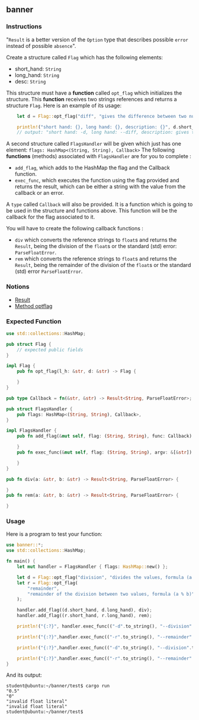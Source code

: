 ## banner

### Instructions

"`Result` is a better version of the `Option` type that describes possible `error` instead of possible `absence`".

Create a structure called `Flag` which has the following elements:

- short_hand: `String`
- long_hand: `String`
- desc: `String`

This structure must have a **function** called `opt_flag` which initializes the structure.
This **function** receives two strings references and returns a structure `Flag`. Here is an example of its usage:

```rust
    let d = Flag::opt_flag("diff", "gives the difference between two numbers");

    println!("short hand: {}, long hand: {}, description: {}", d.short_hand, d.long_hand, d.desc);
    // output: "short hand: -d, long hand: --diff, description: gives the difference between two numbers"
```

A second structure called `FlagsHandler` will be given which just has one element: `flags: HashMap<(String, String), Callback>`
The following **functions** (methods) associated with `FlagsHandler` are for you to complete :

- `add_flag`, which adds to the HashMap the flag and the Callback function.
- `exec_func`, which executes the function using the flag provided and returns the result, which can be either a string with the value from the callback or an error.

A `type` called `Callback` will also be provided. It is a function which is going to be used in the structure
and functions above. This function will be the callback for the flag associated to it.

You will have to create the following callback functions :

- `div` which converts the reference strings to `float`s and returns the `Result`, being the division of the `float`s or the standard (std) error: `ParseFloatError`.
- `rem` which converts the reference strings to `float`s and returns the `Result`, being the remainder of the division of the `float`s or the standard (std) error `ParseFloatError`.

### Notions

- [Result](https://doc.rust-lang.org/rust-by-example/error/result.html)
- [Method optflag](https://docs.rs/getopts/0.2.18/getopts/struct.Options.html#method.optflag)

### Expected Function

```rust
use std::collections::HashMap;

pub struct Flag {
    // expected public fields
}

impl Flag {
    pub fn opt_flag(l_h: &str, d: &str) -> Flag {

    }
}

pub type Callback = fn(&str, &str) -> Result<String, ParseFloatError>;

pub struct FlagsHandler {
    pub flags: HashMap<(String, String), Callback>,
}

impl FlagsHandler {
    pub fn add_flag(&mut self, flag: (String, String), func: Callback) {

    }
    pub fn exec_func(&mut self, flag: (String, String), argv: &[&str]) -> String {

    }
}

pub fn div(a: &str, b: &str) -> Result<String, ParseFloatError> {

}
pub fn rem(a: &str, b: &str) -> Result<String, ParseFloatError> {

}

```

### Usage

Here is a program to test your function:

```rust
use banner::*;
use std::collections::HashMap;

fn main() {
    let mut handler = FlagsHandler { flags: HashMap::new() };

    let d = Flag::opt_flag("division", "divides the values, formula (a / b)");
    let r = Flag::opt_flag(
        "remainder",
        "remainder of the division between two values, formula (a % b)",
    );

    handler.add_flag((d.short_hand, d.long_hand), div);
    handler.add_flag((r.short_hand, r.long_hand), rem);

    println!("{:?}", handler.exec_func(("-d".to_string(), "--division".to_string()), &["1.0", "2.0"]));

    println!("{:?}",handler.exec_func(("-r".to_string(), "--remainder".to_string()), &["2.0", "2.0"]));

    println!("{:?}",handler.exec_func(("-d".to_string(), "--division".to_string()), &["a", "2.0"]));

    println!("{:?}",handler.exec_func(("-r".to_string(), "--remainder".to_string()), &["2.0", "fd"]));
}
```

And its output:

```console
student@ubuntu:~/banner/test$ cargo run
"0.5"
"0"
"invalid float literal"
"invalid float literal"
student@ubuntu:~/banner/test$
```
